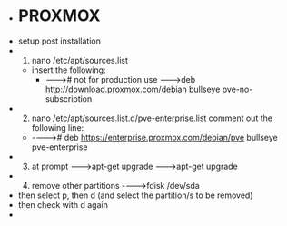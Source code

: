 - # PROXMOX
- setup post installation
- 1. nano /etc/apt/sources.list
	- insert the following:
		- ---># not for production use
		  --->deb http://download.proxmox.com/debian bullseye pve-no-subscription
- 2. nano /etc/apt/sources.list.d/pve-enterprise.list
  comment out the following line:
	- ----># deb https://enterprise.proxmox.com/debian/pve bullseye pve-enterprise
- 3. at prompt 
  --->apt-get upgrade
  --->apt-get upgrade
- 4. remove other partitions
  ---->fdisk /dev/sda
- then select p, then d (and select the partition/s to be removed)
- then check with d again
-